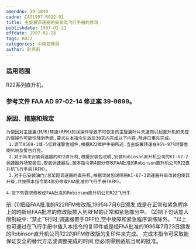 ```yaml
---
amendno: 39-1849
cadno: CAD1997-R022-01
title: 主旋翼调速器的安装及飞行手册的修改
publishdate: 1997-02-21
effdate: 1997-02-28
tags: R022
categories: 中南管理局
author: 赵燕莉
---
```


### 适用范围 
R22系列直升机。

<!--more-->
### 参考文件    FAA AD 97-02-14  修正案 39-9899。

### 原因、措施和规定 
    为使因对主旋翼(M/R)转速(RPM)的误操作导致不可恢复的主旋翼叶片失速而引起直升机的失控的误操作可能性降到昀低,要求在本指令生效后30天内完成以下内容,除非已事先完成。 
     1.调节A569-1或-5低转速警告组件,根据R22维护手册所述,当主旋翼转速在96%-97%时警告喇叭响及警告灯亮。 
     2.对于尚未安装调速器的R22直升机,根据安装包说明,安装Robinson直升机公司的KI-67-2调速器外场安装包.安装调速器后,按本指令第4部分修改FAA批准的Robinson直升机公司R22直升机飞行手册(RFM)。 
     3.对于已安装油门/总桨距调速器的直升机,根据改装包说明用KI-67-3调速器升级改装包使其升级,并按照本指令第4部分修改FAA批准的飞行手册(RFM)。 

    4.按下列要求修改经FAA批准的Robinson直升机公司R22飞行手
  
册: 
    (1)把经FAA批准的R22RFM修改版,1995年7月6日颁发,或是在正常和紧急程序上的昀新经FAA批准的修改版插入到RFM的正常和紧急部分中。 
   (2)把下句话加入限制段中: 
“禁止飞行时,调速器置于OFF位,空中故障和紧急程序训练除外。 ”以上也可通过在飞行手册中插入本指令的复印件或是经FAA批准的1996年7月23日颁发的Robinson直升机公司R22的RFM修改版的复印件来完成。 
   完成本指令可采取能保证安全的替代方法或调整完成的时间,但必须得到适航当局的批准。
